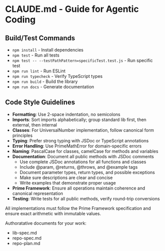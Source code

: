 # CLAUDE.md - Guide for Agentic Coding

## Build/Test Commands
- `npm install` - Install dependencies
- `npm test` - Run all tests
- `npm test -- --testPathPattern=specificTest.test.js` - Run specific test
- `npm run lint` - Run ESLint
- `npm run typecheck` - Verify TypeScript types
- `npm run build` - Build the library
- `npm run docs` - Generate documentation

## Code Style Guidelines
- **Formatting**: Use 2-space indentation, no semicolons
- **Imports**: Sort imports alphabetically; group standard lib first, then external, then internal
- **Classes**: For UniversalNumber implementation, follow canonical form principles
- **Typing**: Prefer strong typing with JSDoc or TypeScript annotations
- **Error Handling**: Use PrimeMathError for domain-specific errors
- **Naming**: PascalCase for classes, camelCase for methods and variables
- **Documentation**: Document all public methods with JSDoc comments
  - Use complete JSDoc annotations for all functions and classes
  - Include @param, @returns, @throws, and @example tags
  - Document parameter types, return types, and possible exceptions
  - Make sure descriptions are clear and concise
  - Write examples that demonstrate proper usage
- **Prime Framework**: Ensure all operations maintain coherence and canonical representation
- **Testing**: Write tests for all public methods, verify round-trip conversions

All implementations must follow the Prime Framework specification and ensure exact arithmetic with immutable values.

Authoratative documents for your work:
- lib-spec.md
- repo-spec.md
- repo-plan.md